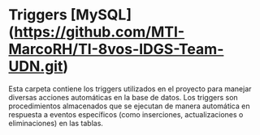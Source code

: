  # Triggers [MySQL] (https://github.com/MTI-MarcoRH/TI-8vos-IDGS-Team-UDN.git)

Esta carpeta contiene los triggers utilizados en el proyecto para manejar diversas acciones automáticas en la base de datos. 
Los triggers son procedimientos almacenados que se ejecutan de manera automática en respuesta a eventos específicos (como inserciones, actualizaciones o eliminaciones) en las tablas.
